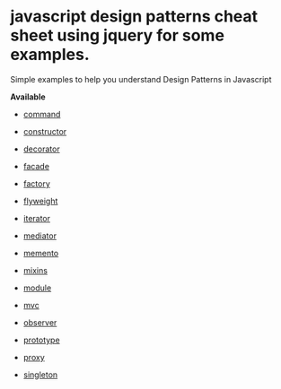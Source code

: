 # javascript design patterns cheat sheet using jquery for some examples.
Simple examples to help you understand Design Patterns in Javascript

__Available__

* [command](./command.js)

* [constructor](./constructor.js)

* [decorator](./decorator.js)

* [facade](./facade.js)

* [factory](./factory.js)

* [flyweight](./flyweight.js)

* [iterator](./iterator.js)

* [mediator](./mediator.js)

* [memento](./memento.js)

* [mixins](./mixins.js)

* [module](./module.js)

* [mvc](./mvc.js)

* [observer](./observer.js)

* [prototype](./prototype.js)

* [proxy](./proxy.js)

* [singleton](./singleton.js)






